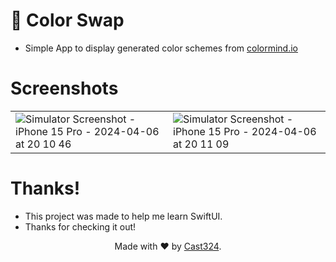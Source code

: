 # 📝 Color Swap
* Simple App to display generated color schemes from [colormind.io](http://colormind.io)

# Screenshots
| | |
| ----- | ----- |
| ![Simulator Screenshot - iPhone 15 Pro - 2024-04-06 at 20 10 46](https://github.com/Cast324/ColorSwap/assets/6510334/986fad72-a0f9-4c30-bc07-e7c22808d11e) | ![Simulator Screenshot - iPhone 15 Pro - 2024-04-06 at 20 11 09](https://github.com/Cast324/ColorSwap/assets/6510334/9ede6ac9-30a4-4642-b8f3-f28b7cbcfc66) |



# Thanks!
* This project was made to help me learn SwiftUI.
* Thanks for checking it out!

<p align="center">
  Made with ❤️ by <a href="https://github.com/Cast324">Cast324</a></a>.
</p>
